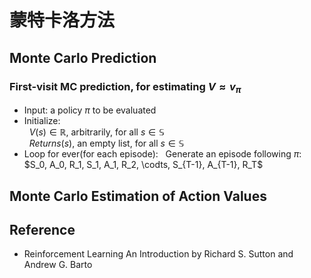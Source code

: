 # 蒙特卡洛方法

## Monte Carlo Prediction

### First-visit MC prediction, for estimating $V \approx v_{\pi}$
* Input: a policy $\pi$ to be evaluated
* Initialize:  
&nbsp;&nbsp;$V(s) \in \mathbb{R}$, arbitrarily, for all $s \in \mathbb{S}$  
&nbsp;&nbsp;$Returns(s)$, an empty list, for all $s \in \mathbb{S}$
* Loop for ever(for each episode):
&nbsp;&nbsp;Generate an episode following $\pi$: $S_0, A_0, R_1, S_1, A_1, R_2, \codts, S_{T-1}, A_{T-1}, R_T$

## Monte Carlo Estimation of Action Values

## Reference
* Reinforcement Learning An Introduction by Richard S. Sutton and Andrew G. Barto
